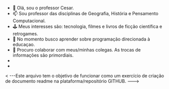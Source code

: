 - 👋 Olá, sou o professor Cesar.
- 📫 Sou professor das disciplinas de Geografia, História e Pensamento Computacional.  
- 🕹️ Meus interesses são: tecnologia, filmes e livros de ficção científica e retrogames.
- 🌱 No momento busco aprender sobre programação direcionada à educaçao. 
- 💞️ Procuro colaborar com meus/minhas colegas. As trocas de informações são primordiais.
- 
- 

<!---
As dificuldades para o ensino-aprendizagemesarPC/profcesarPC is a ✨ special ✨ repository because its `README.md` (this file) appears on your GitHub profile.
You can click the Preview link to take a look at your changes.
--->
< ---Este arquivo tem o objetivo de funcionar como um exercício de criação de documento readme na plataforma/repositório GITHUB. --->

